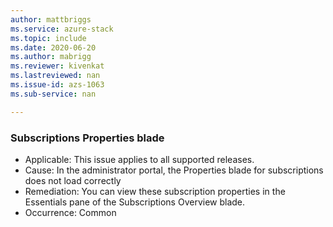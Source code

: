 ```yaml
---
author: mattbriggs
ms.service: azure-stack
ms.topic: include
ms.date: 2020-06-20
ms.author: mabrigg
ms.reviewer: kivenkat
ms.lastreviewed: nan
ms.issue-id: azs-1063
ms.sub-service: nan

---
```

### Subscriptions Properties blade

- Applicable: This issue applies to all supported releases.
- Cause: In the administrator portal, the Properties blade for subscriptions does not load correctly
- Remediation: You can view these subscription properties in the Essentials pane of the Subscriptions Overview blade.
- Occurrence: Common